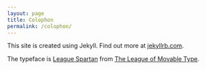 ```yaml
---
layout: page
title: Colophon
permalink: /colophon/
---
```


This site is created using Jekyll. Find out more at
[jekyllrb.com](http://jekyllrb.com/).

The typeface is [League Spartan](https://www.theleagueofmoveabletype.com/league-spartan)
from [The League of Movable Type](https://www.theleagueofmoveabletype.com/).
